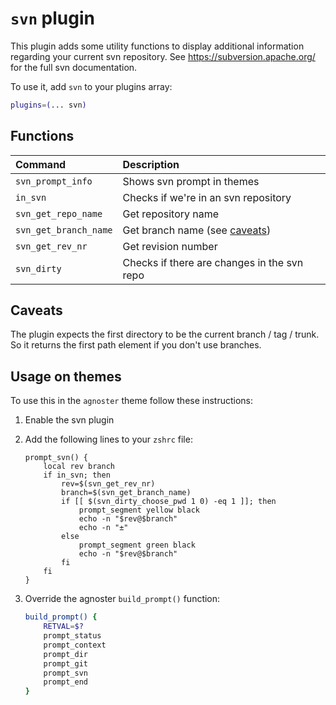# `svn` plugin

This plugin adds some utility functions to display additional information regarding your current
svn repository. See https://subversion.apache.org/ for the full svn documentation.

To use it, add `svn` to your plugins array:

```zsh
plugins=(... svn)
```

## Functions

| Command               | Description                                 |
|:----------------------|:--------------------------------------------|
| `svn_prompt_info`     | Shows svn prompt in themes                  |
| `in_svn`              | Checks if we're in an svn repository        |
| `svn_get_repo_name`   | Get repository name                         |
| `svn_get_branch_name` | Get branch name (see [caveats](#caveats))   |
| `svn_get_rev_nr`      | Get revision number                         |
| `svn_dirty`           | Checks if there are changes in the svn repo |

## Caveats

The plugin expects the first directory to be the current branch / tag / trunk. So it returns
the first path element if you don't use branches.

## Usage on themes

To use this in the `agnoster` theme follow these instructions:

1. Enable the svn plugin

2. Add the following lines to your `zshrc` file:

    ```shell
    prompt_svn() {
        local rev branch
        if in_svn; then
            rev=$(svn_get_rev_nr)
            branch=$(svn_get_branch_name)
            if [[ $(svn_dirty_choose_pwd 1 0) -eq 1 ]]; then
                prompt_segment yellow black
                echo -n "$rev@$branch"
                echo -n "±"
            else
                prompt_segment green black
                echo -n "$rev@$branch"
            fi
        fi
    }
    ```

3. Override the agnoster `build_prompt()` function:

    ```zsh
    build_prompt() {
        RETVAL=$?
        prompt_status
        prompt_context
        prompt_dir
        prompt_git
        prompt_svn
        prompt_end
    }
    ```

